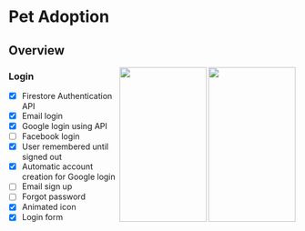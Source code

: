 # Pet Adoption

## Overview

<img align="right" width="153" height="272" src="https://user-images.githubusercontent.com/74305289/127175775-35631c80-ca42-4534-9cd7-6dab00104d15.png">
<img align="right" width="153" height="272" src="https://user-images.githubusercontent.com/74305289/127175893-2939ff86-146d-4624-9ba6-2f3fd077887d.png">

### Login
  - [X] Firestore Authentication API
  - [X] Email login
  - [X] Google login using API
  - [ ] Facebook login 
  - [X] User remembered until signed out
  - [X] Automatic account creation for Google login
  - [ ] Email sign up 
  - [ ] Forgot password 
  - [X] Animated icon 
  - [X] Login form
